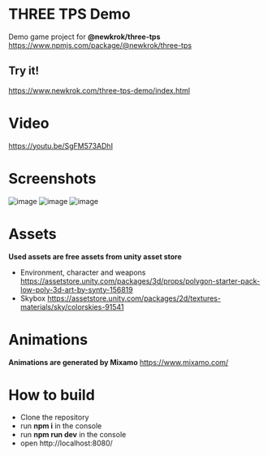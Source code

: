 # THREE TPS Demo

Demo game project for **@newkrok/three-tps** https://www.npmjs.com/package/@newkrok/three-tps

## Try it!

https://www.newkrok.com/three-tps-demo/index.html

# Video
https://youtu.be/SgFM573ADhI

# Screenshots
![image](https://user-images.githubusercontent.com/13141660/161452509-92385f79-bfb8-462a-aecf-759d68bc9fa8.png)
![image](https://user-images.githubusercontent.com/13141660/167514511-97f4472a-fbd2-4dfd-8574-84ee0ba8a2a9.png)
![image](https://user-images.githubusercontent.com/13141660/168452896-f8af43a7-2e3f-47fd-b412-11a41fee97c9.png)

# Assets

**Used assets are free assets from unity asset store**
- Environment, character and weapons https://assetstore.unity.com/packages/3d/props/polygon-starter-pack-low-poly-3d-art-by-synty-156819
- Skybox https://assetstore.unity.com/packages/2d/textures-materials/sky/colorskies-91541

# Animations

**Animations are generated by Mixamo** https://www.mixamo.com/

# How to build

- Clone the repository
- run **npm i** in the console
- run **npm run dev** in the console
- open http://localhost:8080/
